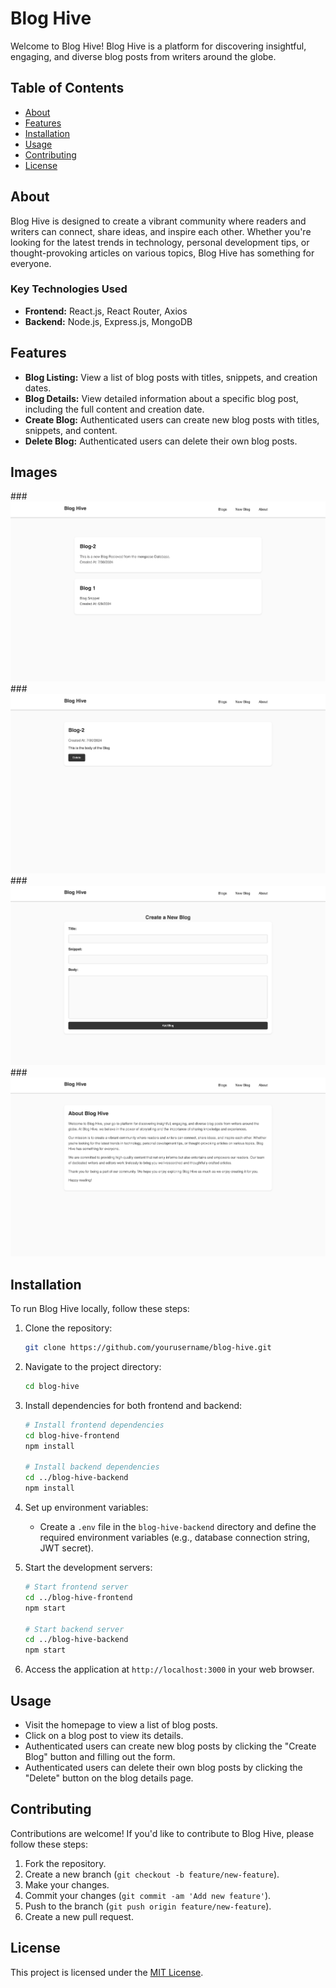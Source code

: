 # Blog Hive

Welcome to Blog Hive! Blog Hive is a platform for discovering insightful, engaging, and diverse blog posts from writers around the globe.


## Table of Contents

- [About](#about)
- [Features](#features)
- [Installation](#installation)
- [Usage](#usage)
- [Contributing](#contributing)
- [License](#license)

## About

Blog Hive is designed to create a vibrant community where readers and writers can connect, share ideas, and inspire each other. Whether you're looking for the latest trends in technology, personal development tips, or thought-provoking articles on various topics, Blog Hive has something for everyone.

### Key Technologies Used

- **Frontend:** React.js, React Router, Axios
- **Backend:** Node.js, Express.js, MongoDB

## Features

- **Blog Listing:** View a list of blog posts with titles, snippets, and creation dates.
- **Blog Details:** View detailed information about a specific blog post, including the full content and creation date.
- **Create Blog:** Authenticated users can create new blog posts with titles, snippets, and content.
- **Delete Blog:** Authenticated users can delete their own blog posts.
## Images

###![Home](blog-Hive-Images/Home.png)
###![Single Blog](blog-Hive-Images/single-blog.png)
###![New Blog](blog-Hive-Images/new-blog.png)
###![About](blog-Hive-Images/About.png)

## Installation

To run Blog Hive locally, follow these steps:

1. Clone the repository:
   ```bash
   git clone https://github.com/yourusername/blog-hive.git
   ```

2. Navigate to the project directory:
   ```bash
   cd blog-hive
   ```

3. Install dependencies for both frontend and backend:
   ```bash
   # Install frontend dependencies
   cd blog-hive-frontend
   npm install
   
   # Install backend dependencies
   cd ../blog-hive-backend
   npm install
   ```

4. Set up environment variables:
   - Create a `.env` file in the `blog-hive-backend` directory and define the required environment variables (e.g., database connection string, JWT secret).

5. Start the development servers:
   ```bash
   # Start frontend server
   cd ../blog-hive-frontend
   npm start

   # Start backend server
   cd ../blog-hive-backend
   npm start
   ```

6. Access the application at `http://localhost:3000` in your web browser.

## Usage

- Visit the homepage to view a list of blog posts.
- Click on a blog post to view its details.
- Authenticated users can create new blog posts by clicking the "Create Blog" button and filling out the form.
- Authenticated users can delete their own blog posts by clicking the "Delete" button on the blog details page.

## Contributing

Contributions are welcome! If you'd like to contribute to Blog Hive, please follow these steps:

1. Fork the repository.
2. Create a new branch (`git checkout -b feature/new-feature`).
3. Make your changes.
4. Commit your changes (`git commit -am 'Add new feature'`).
5. Push to the branch (`git push origin feature/new-feature`).
6. Create a new pull request.

## License

This project is licensed under the [MIT License](LICENSE).
